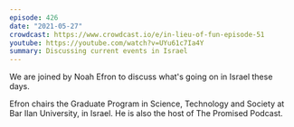 ```yaml
---
episode: 426
date: "2021-05-27"
crowdcast: https://www.crowdcast.io/e/in-lieu-of-fun-episode-51
youtube: https://youtube.com/watch?v=UYu61c7Ia4Y
summary: Discussing current events in Israel
---
```

We are joined by Noah Efron to discuss what's going on in Israel these days.

Efron chairs the Graduate Program in Science, Technology and Society at Bar Ilan University, in Israel.  He is also the host of The Promised Podcast.
